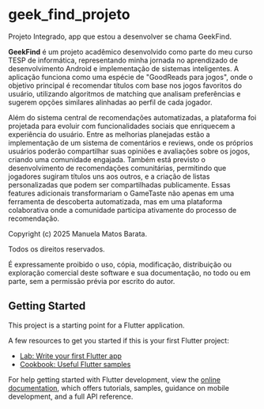 # geek_find_projeto

Projeto Integrado, app que estou a desenvolver se chama GeekFind.

**GeekFind** é um projeto acadêmico desenvolvido como parte do meu curso TESP de informática, representando minha jornada no aprendizado de desenvolvimento Android e implementação de sistemas inteligentes. A aplicação funciona como uma espécie de "GoodReads para jogos", onde o objetivo principal é recomendar títulos com base nos jogos favoritos do usuário, utilizando algoritmos de matching que analisam preferências e sugerem opções similares alinhadas ao perfil de cada jogador.

Além do sistema central de recomendações automatizadas, a plataforma foi projetada para evoluir com funcionalidades sociais que enriquecem a experiência do usuário. Entre as melhorias planejadas estão a implementação de um sistema de comentários e reviews, onde os próprios usuários poderão compartilhar suas opiniões e avaliações sobre os jogos, criando uma comunidade engajada. Também está previsto o desenvolvimento de recomendações comunitárias, permitindo que jogadores sugiram títulos uns aos outros, e a criação de listas personalizadas que podem ser compartilhadas publicamente. Essas features adicionais transformariam o GameTaste não apenas em uma ferramenta de descoberta automatizada, mas em uma plataforma colaborativa onde a comunidade participa ativamente do processo de recomendação.

Copyright (c) 2025 Manuela Matos Barata.

Todos os direitos reservados.

É expressamente proibido o uso, cópia, modificação, distribuição ou
exploração comercial deste software e sua documentação, no todo ou em parte,
sem a permissão prévia por escrito do autor.

## Getting Started

This project is a starting point for a Flutter application.

A few resources to get you started if this is your first Flutter project:

- [Lab: Write your first Flutter app](https://docs.flutter.dev/get-started/codelab)
- [Cookbook: Useful Flutter samples](https://docs.flutter.dev/cookbook)

For help getting started with Flutter development, view the
[online documentation](https://docs.flutter.dev/), which offers tutorials,
samples, guidance on mobile development, and a full API reference.
